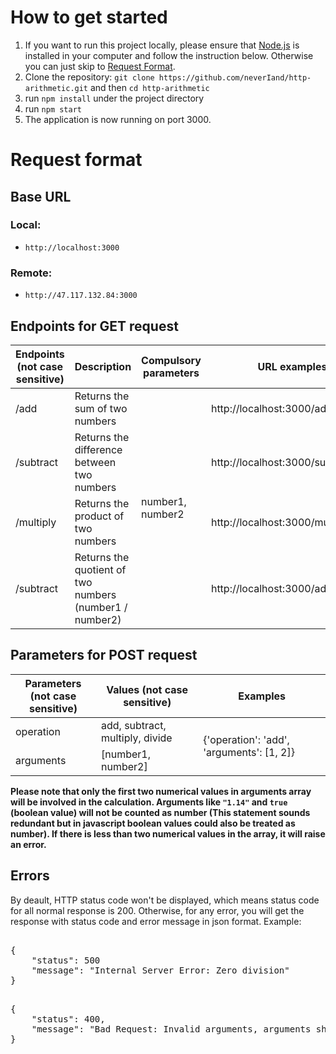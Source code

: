 <h1>How to get started</h1>

<ol>
    <li>
          If you want to run this project locally, please ensure that <a href="https://nodejs.org/">Node.js</a> is installed in your computer and follow the instruction below. Otherwise you can just skip to <a href="#request-format"> Request Format</a>.
         </li>
    <li>
          Clone the repository:
          <code
            >git clone https://github.com/neverIand/http-arithmetic.git</code
          >
          and then <code>cd http-arithmetic</code>
        </li>
    <li>run <code>npm install</code> under the project directory</li>
    <li>run <code>npm start</code></li>
    <li>The application is now running on port 3000.</li>
</ol>

<h1 id="request-format">Request format</h1>

<h2>Base URL</h2>

<h3>Local: </h3>
<p>
    <ul>
          <li><code>http://localhost:3000</code></li>
    </ul>
</p>
<h3>Remote:</h3>
<p> 
      <ul>
        <li><code>http://47.117.132.84:3000</code></li>
     </ul>
</p>

<h2>Endpoints for GET request</h2>

  <table>
        <thead>
          <tr>
            <th>Endpoints <br>(not case sensitive)</th>
            <th>Description</th>
            <th>Compulsory parameters</th>
            <th>URL examples</th>
          </tr>
        </thead>
        <tbody>
          <tr>
            <td>/add</td>
            <td>Returns the sum of two numbers</td>
            <td rowspan="4">number1, number2</td>
            <td>http://localhost:3000/add/1/2</td>
          </tr>
          <tr>
            <td>/subtract</td>
            <td>Returns the difference between two numbers</td>
            <td>http://localhost:3000/subtract/5/3</td>
          </tr>
          <tr>
            <td>/multiply</td>
            <td>Returns the product of two numbers</td>
            <td>http://localhost:3000/multiply/6/7</td>
          </tr>
          <tr>
            <td>/subtract</td>
            <td>
              Returns the quotient of two numbers <br />(number1 / number2)
            </td>
            <td>http://localhost:3000/add/1/2</td>
          </tr>
        </tbody>
      </table>

<h2>Parameters for POST request</h2>

  <table>
        <thead>
          <tr>
            <th>Parameters<br>(not case sensitive)</th>
            <th>Values (not case sensitive)</th>
            <th>Examples</th>
          </tr>
        </thead>
        <tbody>
          <tr>
            <td>operation</td>
            <td>add, subtract, multiply, divide</td>
            <td rowspan="2">{'operation': 'add', 'arguments': [1, 2]}</td>
          </tr>
          <tr>
            <td>arguments</td>
            <td>[number1, number2]</td>
          </tr>
        </tbody>
      </table>

<p><strong>Please note that only the first two numerical values in arguments array will be involved in the calculation. Arguments like <code>"1.14"</code> and <code>true</code> (boolean value) will not be counted as number (This statement sounds redundant but in javascript boolean values could also be treated as number). If there is less than two numerical values in the array, it will raise an error.</strong>
      </p>

<h2>Errors</h2>

  <p>
        By deault, HTTP status code won't be displayed, which means status code
        for all normal response is 200. Otherwise, for any error, you will get
        the response with status code and error message in json format. Example:
      </p>

<pre>

{
    "status": 500
    "message": "Internal Server Error: Zero division"
}
</pre>   


<pre>
        
{
    "status": 400,
    "message": "Bad Request: Invalid arguments, arguments should be a numerical value"
}
</pre>   
